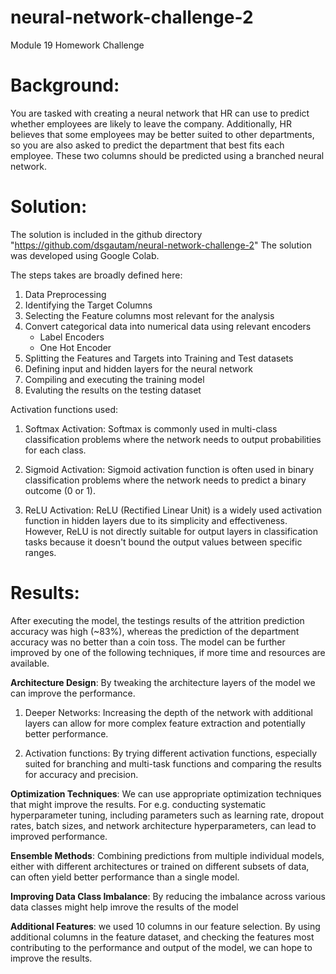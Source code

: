 # neural-network-challenge-2
Module 19 Homework Challenge

# Background:
You are tasked with creating a neural network that HR can use to predict whether employees are likely to leave the company. Additionally, HR believes that some employees may be better suited to other departments, so you are also asked to predict the department that best fits each employee. These two columns should be predicted using a branched neural network.

# Solution: 
The solution is included in the github directory "https://github.com/dsgautam/neural-network-challenge-2"
The solution was developed using Google Colab.

The steps takes are broadly defined here:

1. Data Preprocessing
2. Identifying the Target Columns
3. Selecting the Feature columns most relevant for the analysis
4. Convert categorical data into numerical data using relevant encoders
    - Label Encoders
    - One Hot Encoder
5. Splitting the Features and Targets into Training and Test datasets
6. Defining input  and hidden layers for the neural network
7. Compiling and executing the training model
8. Evaluting the results  on the testing dataset

Activation functions used:

1. Softmax Activation: Softmax is commonly used in multi-class classification problems where the network needs to output probabilities for each class.

2. Sigmoid Activation: Sigmoid activation function is often used in binary classification problems where the network needs to predict a binary outcome (0 or 1).

3. ReLU Activation: ReLU (Rectified Linear Unit) is a widely used activation function in hidden layers due to its simplicity and effectiveness. However, ReLU is not directly suitable for output layers in classification tasks because it doesn't bound the output values between specific ranges.

# Results: 
After executing the model, the testings results of the attrition prediction accuracy was high (~83%), whereas the prediction of the department accuracy was no better than a coin toss. The model can be further improved by one of the following techniques, if more time and resources are available.

**Architecture Design**: By tweaking the architecture layers of the model we can improve the performance.
  
  1. Deeper Networks: Increasing the depth of the network with additional layers can allow for more complex feature extraction and potentially better performance.
  
  2. Activation functions: By trying different activation functions, especially suited for branching and multi-task functions and comparing the results for accuracy and precision.

**Optimization Techniques**: We can use appropriate optimization techniques that might improve the results. For e.g. conducting systematic hyperparameter tuning, including parameters such as learning rate, dropout rates, batch sizes, and network architecture hyperparameters, can lead to improved performance.

**Ensemble Methods**: Combining predictions from multiple individual models, either with different architectures or trained on different subsets of data, can often yield better performance than a single model.

**Improving Data Class Imbalance**:  By reducing the imbalance across various data classes might help imrove the results of the model

**Additional Features**:  we used 10 columns in our feature selection. By using additional columns in the feature dataset, and checking the features most contributing to the performance and output of the model, we can hope to improve the results.







